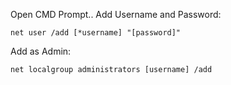 Open CMD Prompt..
Add Username and Password:
```
net user /add [*username] "[password]"
```
Add as Admin:
```
net localgroup administrators [username] /add
```
